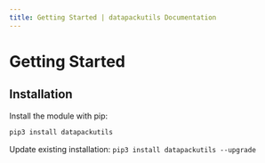 ```yaml
---
title: Getting Started | datapackutils Documentation
---
```


# Getting Started

## Installation

Install the module with pip:

```bat
pip3 install datapackutils
```

Update existing installation: `pip3 install datapackutils --upgrade`
